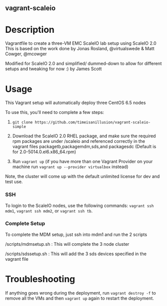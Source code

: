 vagrant-scaleio
---------------

# Description

Vagrantfile to create a three-VM EMC ScaleIO lab setup using ScaleIO 2.0
This is based on the work done by Jonas Rosland, @virtualswede & Matt Cowger, @mcowger

Modified for ScaleIO 2.0 and simplified/ dummed-down to allow for different setups and tweaking for now :) by James Scott

# Usage

This Vagrant setup will automatically deploy three CentOS 6.5 nodes

To use this, you'll need to complete a few steps:

1. `git clone https://github.com/timeisanillusion/vagrant-scaleio-simple`

2. Download the ScaleIO 2.0 RHEL package, and make sure the required rpm packages are under /scaleio
and referenced correctly in the vagrant files packagetb,packagemdm,sds,and packagesdc 
(Default is for 2.0-5014.0.el6.x86_64.rpm)

3. Run `vagrant up` (if you have more than one Vagrant Provider on your machine run `vagrant up --provider virtualbox` instead)


Note, the cluster will come up with the default unlimited license for dev and test use.

### SSH
To login to the ScaleIO nodes, use the following commands: ```vagrant ssh mdm1```, ```vagrant ssh mdm2```, or ```vagrant ssh tb```.

### Complete Setup
To complete the MDM setup, just ssh into mdm1 and run the 2 scripts

/scripts/mdmsetup.sh : This will complete the 3 node cluster

/scripts/sdssetup.sh : This will add the 3 sds devices specified in the vagrant file

# Troubleshooting

If anything goes wrong during the deployment, run `vagrant destroy -f` to remove all the VMs and then `vagrant up` again to restart the deployment.
